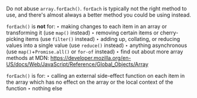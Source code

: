 Do not abuse `array.forEach()`. `forEach` is typically not the right method to use, and there's almost always a better method you could be using instead.

`forEach()` is **not** for:
‣ making changes to each item in an array or transforming it (use `map()` instead)
‣ removing certain items or cherry-picking items (use `filter()` instead)
‣ adding up, collating, or reducing values into a single value (use `reduce()` instead)
‣ anything asynchronous (use `map()`+`Promise.all()` or `for-of` instead)
‣ find out about more array methods at MDN: https://developer.mozilla.org/en-US/docs/Web/JavaScript/Reference/Global_Objects/Array

`forEach()` is for:
‣ calling an external side-effect function on each item in the array which has no effect on the array or the local context of the function
‣ nothing else
